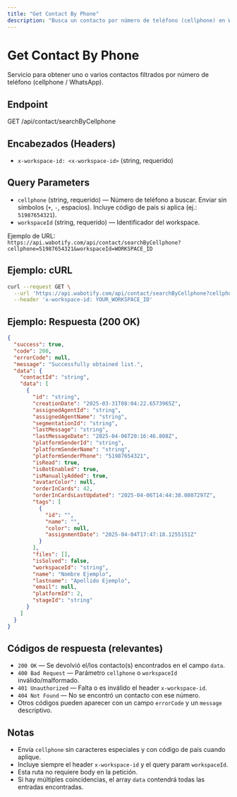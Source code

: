 ```yaml
---
title: "Get Contact By Phone"
description: "Busca un contacto por número de teléfono (cellphone) en Wabotify. Incluye headers, parámetros y ejemplos de cURL/JSON."
---
```


# Get Contact By Phone

Servicio para obtener uno o varios contactos filtrados por número de teléfono (cellphone / WhatsApp).

## Endpoint

GET /api/contact/searchByCellphone

## Encabezados (Headers)

- `x-workspace-id: <x-workspace-id>` (string, requerido)

## Query Parameters

- `cellphone` (string, requerido) — Número de teléfono a buscar. Enviar sin símbolos (`+`, `-`, espacios). Incluye código de país si aplica (ej.: `51987654321`).
- `workspaceId` (string, requerido) — Identificador del workspace.

Ejemplo de URL:
`https://api.wabotify.com/api/contact/searchByCellphone?cellphone=51987654321&workspaceId=WORKSPACE_ID`

## Ejemplo: cURL

```sh
curl --request GET \
  --url 'https://api.wabotify.com/api/contact/searchByCellphone?cellphone=51987654321&workspaceId=WORKSPACE_ID' \
  --header 'x-workspace-id: YOUR_WORKSPACE_ID'
```

## Ejemplo: Respuesta (200 OK)

```json
{
  "success": true,
  "code": 200,
  "errorCode": null,
  "message": "Successfully obtained list.",
  "data": {
    "contactId": "string",
    "data": [
      {
        "id": "string",
        "creationDate": "2025-03-31T08:04:22.6573965Z",
        "assignedAgentId": "string",
        "assignedAgentName": "string",
        "segmentationId": "string",
        "lastMessage": "string",
        "lastMessageDate": "2025-04-06T20:16:46.808Z",
        "platformSenderId": "string",
        "platformSenderName": "string",
        "platformSenderPhone": "51987654321",
        "isRead": true,
        "isBotEnabled": true,
        "isManuallyAdded": true,
        "avatarColor": null,
        "orderInCards": 42,
        "orderInCardsLastUpdated": "2025-04-06T14:44:38.0807297Z",
        "tags": [
          {
            "id": "",
            "name": "",
            "color": null,
            "assignmentDate": "2025-04-04T17:47:18.1255151Z"
          }
        ],
        "files": [],
        "isSolved": false,
        "workspaceId": "string",
        "name": "Nombre Ejemplo",
        "lastname": "Apellido Ejemplo",
        "email": null,
        "platformId": 2,
        "stageId": "string"
      }
    ]
  }
}
```

## Códigos de respuesta (relevantes)

- `200 OK` — Se devolvió el/los contacto(s) encontrados en el campo `data`.
- `400 Bad Request` — Parámetro `cellphone` o `workspaceId` inválido/malformado.
- `401 Unauthorized` — Falta o es inválido el header `x-workspace-id`.
- `404 Not Found` — No se encontró un contacto con ese número.
- Otros códigos pueden aparecer con un campo `errorCode` y un `message` descriptivo.

## Notas

- Envía `cellphone` sin caracteres especiales y con código de país cuando aplique.
- Incluye siempre el header `x-workspace-id` y el query param `workspaceId`.
- Esta ruta no requiere body en la petición.
- Si hay múltiples coincidencias, el array `data` contendrá todas las entradas encontradas.
